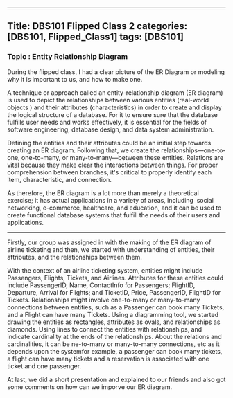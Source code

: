 ---
Title: DBS101 Flipped Class 2
categories: [DBS101, Flipped_Class1]
tags: [DBS101]
----

### Topic : Entity Relationship Diagram

During the flipped class, I had a clear picture of the ER Diagram or modeling why it is important to us, and how to make one.

A technique or approach called an entity-relationship diagram (ER diagram) is used to depict the relationships between various entities (real-world objects ) and their attributes (characteristics) in order to create and display the logical structure of a database. For it to ensure sure that the database fulfills user needs and works effectively, it is essential for the fields of software engineering, database design, and data system administration. 

Defining the entities and their attributes could be an initial step towards creating an ER diagram. Following that, we create the relationships—one-to-one, one-to-many, or many-to-many—between these entities. Relations are vital because they make clear the interactions between things. For proper comprehension between branches, it's critical to properly identify each item, characteristic, and connection.

As therefore, the ER diagram is a lot more than merely a theoretical exercise; it has actual applications in a variety of areas, including  social networking, e-commerce, healthcare, and education, and it can be used to create functional database systems that fulfill the needs of their users and applications.

----

Firstly, our group was assigned in with the making of the ER diagram of airline ticketing and then, we started with understanding of entities, their attributes, and the relationships between them. 

With the context of an airline ticketing system, entities might include Passengers, Flights, Tickets, and Airlines. Attributes for these entities could include PassengerID, Name, ContactInfo for Passengers; FlightID, Departure, Arrival for Flights; and TicketID, Price, PassengerID, FlightID for Tickets. 
Relationships might involve one-to-many or many-to-many connections between entities, such as a Passenger can book many Tickets, and a Flight can have many Tickets. 
Using a diagramming tool, we started drawing the entities as rectangles, attributes as ovals, and relationships as diamonds. Using lines to connect the entities with relationships, and indicate cardinality at the ends of the relationships. 
About the relations and cardinalities, it can be
ne-to-many or many-to-many connections, etc as it depends upon the systemfor example, a passenger can book many tickets, a flight can have many tickets and a reservation is associated with one ticket and one passenger.

At last, we did a short presentation and explained to our friends and also got some comments on how can we imporve our ER diagram.



